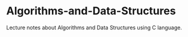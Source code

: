 # Algorithms-and-Data-Structures
Lecture notes about Algorithms and Data Structures using C language.
